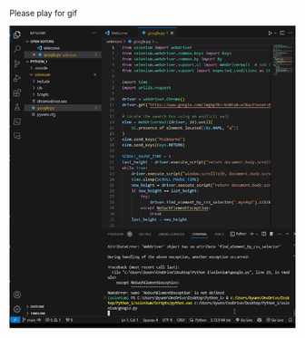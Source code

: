 

Please play for gif

![myfile](https://github.com/NAry-Byun/PythonCrawling/blob/master/selenium/PythonCrawling.gif?raw=true)
